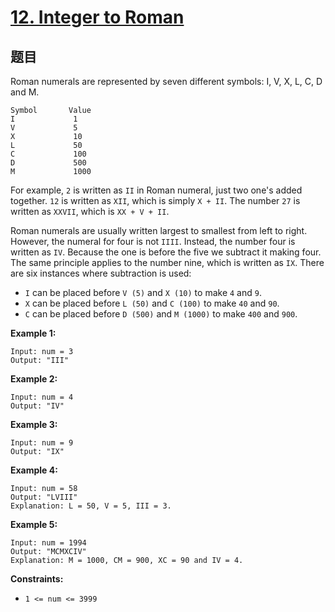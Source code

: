 # [12. Integer to Roman](https://leetcode.com/problems/integer-to-roman/)


## 题目
Roman numerals are represented by seven different symbols: I, V, X, L, C, D and M.
```
Symbol       Value
I             1
V             5
X             10
L             50
C             100
D             500
M             1000
```

For example, `2` is written as `II` in Roman numeral, just two one's added together. `12` is written as `XII`, which is simply `X + II`. The number `27` is written as `XXVII`, which is `XX + V + II`.

Roman numerals are usually written largest to smallest from left to right. However, the numeral for four is not `IIII`. Instead, the number four is written as `IV`. Because the one is before the five we subtract it making four. The same principle applies to the number nine, which is written as `IX`. There are six instances where subtraction is used:
- `I` can be placed before `V (5)` and `X (10)` to make `4` and `9`. 
- `X` can be placed before `L (50)` and `C (100)` to make `40` and `90`. 
- `C` can be placed before `D (500)` and `M (1000)` to make `400` and `900`.

**Example 1:**

```
Input: num = 3
Output: "III"

```

**Example 2:**

```
Input: num = 4
Output: "IV"

```

**Example 3:**

```
Input: num = 9
Output: "IX"

```
**Example 4:**

```
Input: num = 58
Output: "LVIII"
Explanation: L = 50, V = 5, III = 3.

```
**Example 5:**

```
Input: num = 1994
Output: "MCMXCIV"
Explanation: M = 1000, CM = 900, XC = 90 and IV = 4.

```

**Constraints:**
- `1 <= num <= 3999`
